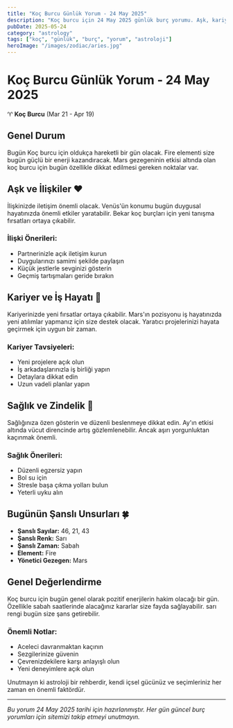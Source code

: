 ```yaml
---
title: "Koç Burcu Günlük Yorum - 24 May 2025"
description: "Koç burcu için 24 May 2025 günlük burç yorumu. Aşk, kariyer, sağlık ve şanslı sayılar."
pubDate: 2025-05-24
category: "astrology"
tags: ["koç", "günlük", "burç", "yorum", "astroloji"]
heroImage: "/images/zodiac/aries.jpg"
---
```


# Koç Burcu Günlük Yorum - 24 May 2025

♈ **Koç Burcu** (Mar 21 - Apr 19)

## Genel Durum

Bugün Koç burcu için oldukça hareketli bir gün olacak. Fire elementi size bugün güçlü bir enerji kazandıracak. Mars gezegeninin etkisi altında olan koç burcu için bugün özellikle dikkat edilmesi gereken noktalar var.

## Aşk ve İlişkiler ❤️

İlişkinizde iletişim önemli olacak. Venüs'ün konumu bugün duygusal hayatınızda önemli etkiler yaratabilir. Bekar koç burçları için yeni tanışma fırsatları ortaya çıkabilir.

### İlişki Önerileri:
- Partnerinizle açık iletişim kurun
- Duygularınızı samimi şekilde paylaşın
- Küçük jestlerle sevginizi gösterin
- Geçmiş tartışmaları geride bırakın

## Kariyer ve İş Hayatı 💼

Kariyerinizde yeni fırsatlar ortaya çıkabilir. Mars'ın pozisyonu iş hayatınızda yeni atılımlar yapmanız için size destek olacak. Yaratıcı projelerinizi hayata geçirmek için uygun bir zaman.

### Kariyer Tavsiyeleri:
- Yeni projelere açık olun
- İş arkadaşlarınızla iş birliği yapın
- Detaylara dikkat edin
- Uzun vadeli planlar yapın

## Sağlık ve Zindelik 🏥

Sağlığınıza özen gösterin ve düzenli beslenmeye dikkat edin. Ay'ın etkisi altında vücut direncinde artış gözlemlenebilir. Ancak aşırı yorgunluktan kaçınmak önemli.

### Sağlık Önerileri:
- Düzenli egzersiz yapın
- Bol su için
- Stresle başa çıkma yolları bulun
- Yeterli uyku alın

## Bugünün Şanslı Unsurları 🍀

- **Şanslı Sayılar:** 46, 21, 43
- **Şanslı Renk:** Sarı
- **Şanslı Zaman:** Sabah
- **Element:** Fire
- **Yönetici Gezegen:** Mars

## Genel Değerlendirme

Koç burcu için bugün genel olarak pozitif enerjilerin hakim olacağı bir gün. Özellikle sabah saatlerinde alacağınız kararlar size fayda sağlayabilir. sarı rengi bugün size şans getirebilir.

### Önemli Notlar:
- Aceleci davranmaktan kaçının
- Sezgilerinize güvenin
- Çevrenizdekilere karşı anlayışlı olun
- Yeni deneyimlere açık olun

Unutmayın ki astroloji bir rehberdir, kendi içsel gücünüz ve seçimleriniz her zaman en önemli faktördür.

---

*Bu yorum 24 May 2025 tarihi için hazırlanmıştır. Her gün güncel burç yorumları için sitemizi takip etmeyi unutmayın.*
